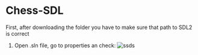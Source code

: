 # Chess-SDL
 
First, after downloading the folder you have to make sure that path to SDL2 is correct
1. Open .sln file, go to properties an check:
  ![ssds](https://user-images.githubusercontent.com/84734341/155894350-ad9a2857-3263-45e3-84bc-9433be87b171.png)
